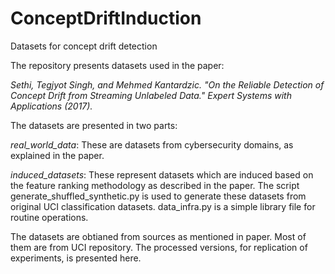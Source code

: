 # ConceptDriftInduction
Datasets for concept drift detection

The repository presents datasets used in the paper: 

*Sethi, Tegjyot Singh, and Mehmed Kantardzic. "On the Reliable Detection of Concept Drift from Streaming Unlabeled Data." Expert Systems with Applications (2017).*

The datasets are presented in two parts:

*real_world_data*: These are datasets from cybersecurity domains, as explained in the paper. 

*induced_datasets*: These represent datasets which are induced based on the feature ranking methodology as described in the paper. 
The script generate_shuffled_synthetic.py is used to generate these datasets from original UCI classification datasets. data_infra.py is a simple library file for routine operations. 

The datasets are obtianed from sources as mentioned in paper. Most of them are from UCI repository. The processed versions, for replication of experiments, is presented here. 
